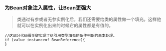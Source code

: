 ### 为Bean对象注入属性，让Bean更强大

> 类通过有参或者无参实例化后，我们还需要给类的属性做一个填充。这样他就可以在实例化出来的时候它的属性都是有值的。

````
//这部分代码很关键实现了给引用类型填充的条件判断的基本处理。
if (value instanceof BeanReference){
}
````





